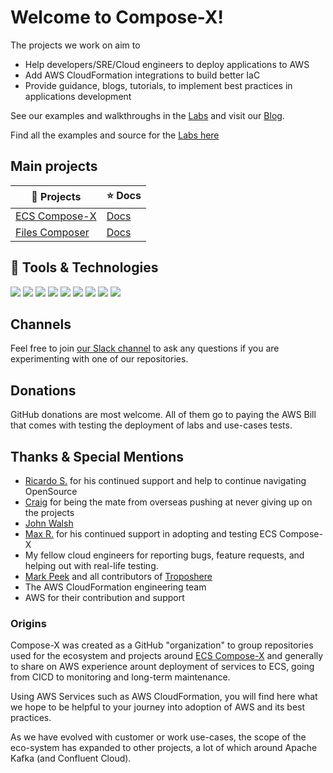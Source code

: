 
# Welcome to Compose-X!

The projects we work on aim to 

* Help developers/SRE/Cloud engineers to deploy applications to AWS
* Add AWS CloudFormation integrations to build better IaC
* Provide guidance, blogs, tutorials, to implement best practices in applications development

See our examples and walkthroughs in the [Labs](https://labs.compose-x.io) and visit our [Blog](https://blog.compose-x.io).

Find all the examples and source for the [Labs here](https://github.com/compose-x/compose-x-labs)

## Main projects

| 🎁 Projects                                                       | ⭐ Docs                                            |
|-------------------------------------------------------------------|---------------------------------------------------|
| [ECS Compose-X](https://github.com/compose-x/ecs_composex)        | [Docs](https://docs.compose-x.io)                 |
| [Files Composer](https://github.com/compose-x/ecs-files-composer) | [Docs](https://docs.files-composer.compose-x.io/) |


## 🧰 Tools & Technologies

![](https://img.shields.io/badge/OS-Linux-informational?style=flat&logo=Linux&logoColor=white&color=2bbc8a)
![](https://img.shields.io/badge/Editor-PyCharm-informational?style=flat&logo=pycharm&logoColor=white&color=2bbc8a)
![](https://img.shields.io/badge/Code-Python-informational?style=flat&logo=python&logoColor=white&color=2bbc8a)
![](https://img.shields.io/badge/Tools-Compose--X-informational?style=flat&logo=amazon-aws&logoColor=white&color=2bbc8a)
![](https://img.shields.io/badge/Shell-BASH-informational?style=flat&logo=gnu-bash&logoColor=white&color=2bbc8a)
![](https://img.shields.io/badge/Tools-Troposphere-informational?style=flat&logo=amazon-aws&logoColor=white&color=2bbc8a)
![](https://img.shields.io/badge/Tools-CloudFormation-informational?style=flat&logo=amazon-aws&logoColor=white&color=2bbc8a)
![](https://img.shields.io/badge/Tools-Docker-informational?style=flat&logo=docker&logoColor=white&color=2bbc8a)
![](https://img.shields.io/badge/Cloud-Amazon_Web_Services-informational?style=flat&logo=amazon-aws&logoColor=white&color=2bbc8a)

## Channels

Feel free to join [our Slack channel](https://join.slack.com/t/compose-x/shared_invite/zt-w9ly4f3k-QhqGDs57RY7WcBnLYDw_lg) to ask any
questions if you are experimenting with one of our repositories.

## Donations

GitHub donations are most welcome. All of them go to paying the AWS Bill that comes with testing the deployment
of labs and use-cases tests.


## Thanks & Special Mentions

* [Ricardo S.](https://github.com/094459) for his continued support and help to continue navigating OpenSource
* [Craig](https://github.com/c-py) for being the mate from overseas pushing at never giving up on the projects
* [John Walsh](https://github.com/jwalsh2me)
* [Max R.](https://github.com/wuxmax) for his continued support in adopting and testing ECS Compose-X
* My fellow cloud engineers for reporting bugs, feature requests, and helping out with real-life testing.
* [Mark Peek](https://github.com/markpeek) and all contributors of [Troposhere](https://github.com/cloudtools/troposphere)
* The AWS CloudFormation engineering team
* AWS for their contribution and support

### Origins

Compose-X was created as a GitHub "organization" to group repositories used for the ecosystem and projects around
[ECS Compose-X](https://github.com/compose-x/ecs_composex) and generally to share on AWS experience arount deployment
of services to ECS, going from CICD to monitoring and long-term maintenance.

Using AWS Services such as AWS CloudFormation, you will find here what we hope to be helpful to your journey into
adoption of AWS and its best practices.

As we have evolved with customer or work use-cases, the scope of the eco-system has expanded to other projects, a lot
of which around Apache Kafka (and Confluent Cloud).

